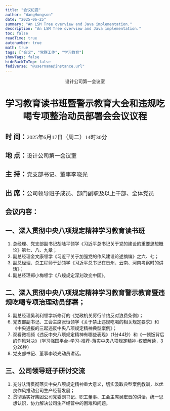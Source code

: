 ```yaml
---
title: "会议纪要"
author: "WangHongson"
date: "2025-06-25"
summary: "An LSM Tree overview and Java implementation."
description: "An LSM Tree overview and Java implementation."
toc: false
readTime: true
autonumber: true
math: true
tags: ["会议", "党群工作", "学习教育"]
showTags: false
hideBackToTop: false
fediverse: "@username@instance.url"
---
```


<link rel="stylesheet" href="style.css">
<center>

 <span class="kaiti">设计公司第一会议室</span>

# <span class="kaiti">学习教育读书班暨警示教育大会和违规吃喝专项整治动员部署会会议议程</span>

<div style="text-align: left;">

## __时  间__：<small><span style="font-family: 楷体, KaiTi, 'KaiTi_GB2312', serif; font-weight: normal;">2025年6月17日（周二）14时30分</span></small>

## __地  点__：<small><span style="font-family: 楷体, KaiTi, 'KaiTi_GB2312', serif; font-weight: normal;">设计公司第一会议室</span></small>

## __主  持__：<small><span style="font-family: 楷体, KaiTi, 'KaiTi_GB2312', serif; font-weight: normal;">党支部书记、董事李晓光</span></small>

## __出  席__：<small><span style="font-family: 楷体, KaiTi, 'KaiTi_GB2312', serif; font-weight: normal;">公司领导班子成员、部门副职及以上干部、全体党员</span></small>
## 会议内容：
## 一、深入贯彻中央八项规定精神学习教育读书班
1. 总经理、党支部副书记胡陆平领学《习近平总书记关于党的建设的重要思想概论》第七、八、九章；
2. 副总经理金文康领学《习近平关于加强党的作风建设论述摘编》之六、七；
3. 副总经理、总工程师于劲领学《习近平总书记在贵州、云南、河南考察时的讲话》；
4. 副总经理郑小梅领学《八规规定深刻改变中国》。
## 二、深入贯彻中央八项规定精神学习教育警示教育暨违规吃喝专项治理动员部署；
5. 副总经理吴利利领学新修订的《党政机关厉行节约反对浪费条例》；
6. 党支部副书记、工会主席张恒领学《关于禁止违规吃喝的相关规定要求》和《中央通报的三起违反中央八项规定精神典型案例》；
7. 观看微视频《违反中央八项规定精神有哪些表现》（1分44秒）和《一顿饭背后的作风对决》（学习强国平台-学习-推荐-落实中央八项规定精神-权威解读，3分26秒）
8. 党支部书记、董事李晓光动员讲话。
## 三、公司领导班子研讨交流
1. 充分认清贯彻落实中央八项规定精神重大意义，切实汲取典型案例教训，以优良作风推动公司生产经营发展；
2. 贯彻落实好集团公司党委副书记、职工董事、工会主席吴宏晋的讲话，统一思想认识，协力解决公司生产经营中的困难和问题。

